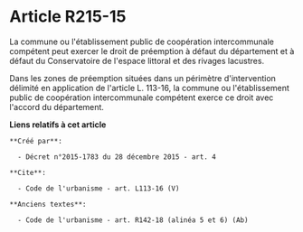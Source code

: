 # Article R215-15

La commune ou l'établissement public de coopération intercommunale compétent peut exercer le droit de préemption à défaut du
département et à défaut du Conservatoire de l'espace littoral et des rivages lacustres. 

Dans les zones de préemption situées dans un périmètre d'intervention délimité en application de l'article L. 113-16, la
commune ou l'établissement public de coopération intercommunale compétent exerce ce droit avec l'accord du département.

**Liens relatifs à cet article**

	**Créé par**:

	  - Décret n°2015-1783 du 28 décembre 2015 - art. 4

	**Cite**:

	  - Code de l'urbanisme - art. L113-16 (V)

	**Anciens textes**:

	  - Code de l'urbanisme - art. R142-18 (alinéa 5 et 6) (Ab)
